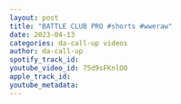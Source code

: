 ```yaml
---
layout: post
title: "BATTLE CLUB PRO #shorts #wweraw"
date: 2023-04-13
categories: da-call-up videos
author: da-call-up
spotify_track_id: 
youtube_video_id: 75d9sFKnlO0
apple_track_id: 
youtube_metadata: 
---
```


